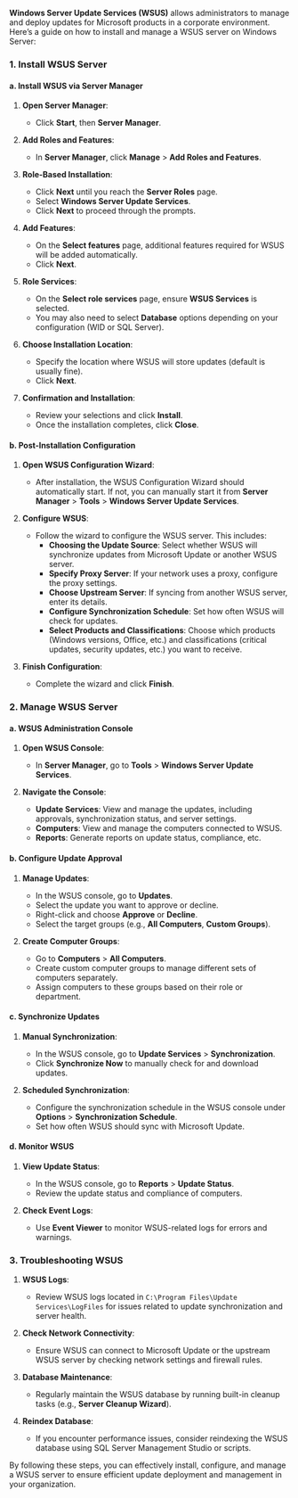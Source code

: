 **Windows Server Update Services (WSUS)** allows administrators to manage and deploy updates for Microsoft products in a corporate environment. Here’s a guide on how to install and manage a WSUS server on Windows Server:

### **1. Install WSUS Server**

#### **a. Install WSUS via Server Manager**

1. **Open Server Manager**:
   - Click **Start**, then **Server Manager**.

2. **Add Roles and Features**:
   - In **Server Manager**, click **Manage** > **Add Roles and Features**.

3. **Role-Based Installation**:
   - Click **Next** until you reach the **Server Roles** page.
   - Select **Windows Server Update Services**.
   - Click **Next** to proceed through the prompts.

4. **Add Features**:
   - On the **Select features** page, additional features required for WSUS will be added automatically.
   - Click **Next**.

5. **Role Services**:
   - On the **Select role services** page, ensure **WSUS Services** is selected.
   - You may also need to select **Database** options depending on your configuration (WID or SQL Server).

6. **Choose Installation Location**:
   - Specify the location where WSUS will store updates (default is usually fine).
   - Click **Next**.

7. **Confirmation and Installation**:
   - Review your selections and click **Install**.
   - Once the installation completes, click **Close**.

#### **b. Post-Installation Configuration**

1. **Open WSUS Configuration Wizard**:
   - After installation, the WSUS Configuration Wizard should automatically start. If not, you can manually start it from **Server Manager** > **Tools** > **Windows Server Update Services**.

2. **Configure WSUS**:
   - Follow the wizard to configure the WSUS server. This includes:
     - **Choosing the Update Source**: Select whether WSUS will synchronize updates from Microsoft Update or another WSUS server.
     - **Specify Proxy Server**: If your network uses a proxy, configure the proxy settings.
     - **Choose Upstream Server**: If syncing from another WSUS server, enter its details.
     - **Configure Synchronization Schedule**: Set how often WSUS will check for updates.
     - **Select Products and Classifications**: Choose which products (Windows versions, Office, etc.) and classifications (critical updates, security updates, etc.) you want to receive.

3. **Finish Configuration**:
   - Complete the wizard and click **Finish**.

### **2. Manage WSUS Server**

#### **a. WSUS Administration Console**

1. **Open WSUS Console**:
   - In **Server Manager**, go to **Tools** > **Windows Server Update Services**.

2. **Navigate the Console**:
   - **Update Services**: View and manage the updates, including approvals, synchronization status, and server settings.
   - **Computers**: View and manage the computers connected to WSUS.
   - **Reports**: Generate reports on update status, compliance, etc.

#### **b. Configure Update Approval**

1. **Manage Updates**:
   - In the WSUS console, go to **Updates**.
   - Select the update you want to approve or decline.
   - Right-click and choose **Approve** or **Decline**.
   - Select the target groups (e.g., **All Computers**, **Custom Groups**).

2. **Create Computer Groups**:
   - Go to **Computers** > **All Computers**.
   - Create custom computer groups to manage different sets of computers separately.
   - Assign computers to these groups based on their role or department.

#### **c. Synchronize Updates**

1. **Manual Synchronization**:
   - In the WSUS console, go to **Update Services** > **Synchronization**.
   - Click **Synchronize Now** to manually check for and download updates.

2. **Scheduled Synchronization**:
   - Configure the synchronization schedule in the WSUS console under **Options** > **Synchronization Schedule**.
   - Set how often WSUS should sync with Microsoft Update.

#### **d. Monitor WSUS**

1. **View Update Status**:
   - In the WSUS console, go to **Reports** > **Update Status**.
   - Review the update status and compliance of computers.

2. **Check Event Logs**:
   - Use **Event Viewer** to monitor WSUS-related logs for errors and warnings.

### **3. Troubleshooting WSUS**

1. **WSUS Logs**:
   - Review WSUS logs located in `C:\Program Files\Update Services\LogFiles` for issues related to update synchronization and server health.

2. **Check Network Connectivity**:
   - Ensure WSUS can connect to Microsoft Update or the upstream WSUS server by checking network settings and firewall rules.

3. **Database Maintenance**:
   - Regularly maintain the WSUS database by running built-in cleanup tasks (e.g., **Server Cleanup Wizard**).

4. **Reindex Database**:
   - If you encounter performance issues, consider reindexing the WSUS database using SQL Server Management Studio or scripts.

By following these steps, you can effectively install, configure, and manage a WSUS server to ensure efficient update deployment and management in your organization.
